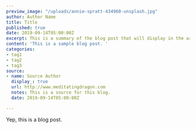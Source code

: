 ```yaml
---
preview_image: "/uploads/annie-spratt-434960-unsplash.jpg"
author: Author Name
title: Title
published: true
date: 2019-09-14T05:00:00Z
excerpt: This is a summary of the blog post that will display in the article list.
content: 'This is a sample blog post. '
categories:
- tag1
- tag2
- tag3
source:
- name: Source Author
  display_: true
  url: http://www.meditatingdragon.com
  notes: This is a source for this blog.
  date: 2019-09-14T05:00:00Z

---
```

Yep, this is a blog post. 